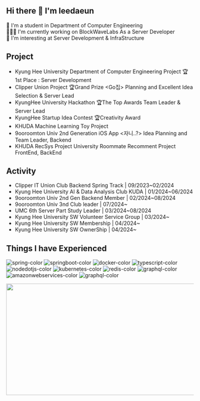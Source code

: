 ## Hi there 👋 I'm leedaeun
🏫 I'm a student in Department of Computer Engineering <br>
👩🏻‍💻 I'm currently working on BlockWaveLabs As a Server Developer <br>
📝 I'm interesting at Server Development & InfraStructure <br>
<!--
**leeeunda/leeeunda** is a ✨ _special_ ✨ repository because its `README.md` (this file) appears on your GitHub profile.

Here are some ideas to get you started:

- 🔭 I’m currently working on ...
- 🌱 I’m currently learning ...
- 👯 I’m looking to collaborate on ...
- 🤔 I’m looking for help with ...
- 💬 Ask me about ...
- 📫 How to reach me: ...
- 😄 Pronouns: ...
- ⚡ Fun fact: ..
-->
  
## Project

- Kyung Hee University Department of Computer Engineering Project 🏆1st Place <Mumage>: Server Development
- Clipper Union Project 🏆Grand Prize <Go집> Planning and Excellent Idea Selection & Server Lead
- KyungHee University Hackathon 🏆The Top Awards <CiFarm> Team Leader & Server Lead
- KyungHee Startup Idea Contest 🏆Creativity Award
- KHUDA Machine Learning Toy Project <Life Expectancy Prediction System through Data Analysis>
- 9ooroomton Univ 2nd Generation iOS App <자니..?> Idea Planning and Team Leader, Backend
- KHUDA RecSys Project <ChecKhuMate> University Roommate Recomment Project FrontEnd, BackEnd

## Activity

- Clipper IT Union Club Backend Spring Track | 09/2023~02/2024
- Kyung Hee University AI & Data Analysis Club KUDA | 01/2024~06/2024
- 9ooroomton Univ 2nd Gen Backend Member | 02/2024~08/2024
- 9ooroomton Univ 3nd Club leader | 07/2024~
- UMC 6th Server Part Study Leader | 03/2024~08/2024
- Kyung Hee University SW Volunteer Service Group | 03/2024~
- Kyung Hee University SW Membership | 04/2024~
- Kyung Hee University SW OwnerShip | 04/2024~

## Things I have Experienced
![spring-color](https://github.com/user-attachments/assets/a70be2b8-36f7-4f4f-a402-d0e4bd2c107d)
![springboot-color](https://github.com/user-attachments/assets/338af49b-efca-454d-bbd6-f8fee3e66536)
![docker-color](https://github.com/user-attachments/assets/736a0379-8215-49e7-ae6b-3528b8b50dbe)
![typescript-color](https://github.com/user-attachments/assets/610f0d7b-1c33-4c15-ab76-c4783e10c072)
![nodedotjs-color](https://github.com/user-attachments/assets/1094fb42-ab6b-498e-b1d3-c1331fe620e2)
![kubernetes-color](https://github.com/user-attachments/assets/945c7eb7-f43e-4b05-96f2-45a42bc824eb)
![redis-color](https://github.com/user-attachments/assets/89b88581-eaea-4678-8f11-f4a0940b73c8)
![graphql-color](https://github.com/user-attachments/assets/64b10fef-be5c-494a-ad35-ac7f57ac4874)
![amazonwebservices-color](https://github.com/user-attachments/assets/4fc90b92-ded2-4273-a7e9-9863372a4b3d)
![graphql-color](https://github.com/user-attachments/assets/7bccded5-53c3-4650-89dd-ea47d4947ca7)



<a href="https://github.com/devxb/gitanimals">
<img
  src="https://render.gitanimals.org/farms/leeeunda"
  width="600"
  height="300"
/>
</a>
